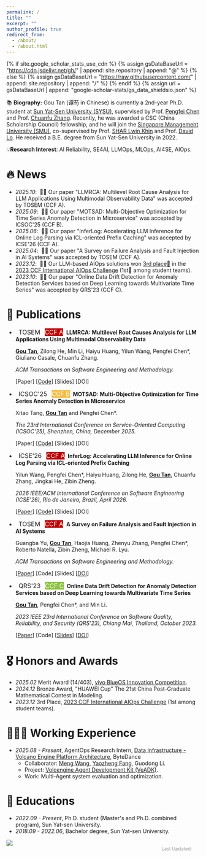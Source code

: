 ```yaml
---
permalink: /
title: ""
excerpt: ""
author_profile: true
redirect_from: 
  - /about/
  - /about.html
---
```


{% if site.google_scholar_stats_use_cdn %}
{% assign gsDataBaseUrl = "https://cdn.jsdelivr.net/gh/" | append: site.repository | append: "@" %}
{% else %}
{% assign gsDataBaseUrl = "https://raw.githubusercontent.com/" | append: site.repository | append: "/" %}
{% endif %}
{% assign url = gsDataBaseUrl | append: "google-scholar-stats/gs_data_shieldsio.json" %}

<span class='anchor' id='about-me'></span>

📚 **Biography:** Gou Tan (谭苟 in Chinese) is currently a 2nd-year Ph.D. student at [Sun Yat-Sen University (SYSU)](https://www.sysu.edu.cn/sysuen/), supervised by Prof. [Pengfei Chen](https://cse.sysu.edu.cn/teacher/ChenPengfei) and Prof. [Chuanfu Zhang](https://ssse.sysu.edu.cn/teacher/311). Recently, he was awarded a CSC (China Scholarship Council) fellowship, and he will join the [Singapore Management University (SMU)](https://rise.smu.edu.sg/), co-supervised by Prof. [SHAR Lwin Khin](https://faculty.smu.edu.sg/profile/shar-lwin-khin-6796) and Prof. [David Lo](http://www.mysmu.edu/faculty/davidlo/). He received a B.E. degree from Sun Yat-Sen University in 2022.

💡**Research Interest**: AI Reliability, SE4AI, LLMOps, MLOps, AI4SE, AIOps.
<!-- Haiyu Huang is currently a research assistant at [Sun Yat-Sen University](https://cse.sysu.edu.cn/), advised by Professor [Pengfei Chen](https://cse.sysu.edu.cn/content/3747). Previously, he received a B.E. in CSE from Sun Yat-Sen University in 2023. He has interned at [Alibaba Cloud](https://cn.aliyun.com/), [Huawei](https://www.huawei.com/), and [Ant Group](https://www.antgroup.com/) in Cloud Native Application Performance Management related departments, developing algorithms and solving real-world problems. -->


# 🔥 News
- *2025.10*: &nbsp;🎉🎉 Our paper "LLMRCA: Multilevel Root Cause Analysis for LLM Applications Using Multimodal Observability Data" was accepted by TOSEM (CCF A).
- *2025.09*: &nbsp;🎉🎉 Our paper "MOTSAD: Multi-Objective Optimization for Time Series Anomaly Detection in Microservice" was accepted by ICSOC'25 (CCF B).
- *2025.06*: &nbsp;🎉🎉 Our paper "InferLog: Accelerating LLM Inference for Online Log Parsing via ICL-oriented Prefix Caching" was accepted by ICSE'26 (CCF A).
- *2025.04*: &nbsp;🎉🎉 Our paper "A Survey on Failure Analysis and Fault Injection in AI Systems" was accepted by TOSEM (CCF A).
- *2023.12*: &nbsp;🎉🎉 Our LLM-based AIOps solutions won [3rd place🥉](https://mp.weixin.qq.com/s/KctBL78OgxSOzPXoeGfe5w) in the [2023 CCF International AIOps Challenge](https://www.aiops.cn/aiopschallenge/) \(1st🏅 among student teams\).
- *2023.10*: &nbsp;🎉🎉 Our paper "Online Data Drift Detection for Anomaly Detection Services based on Deep Learning towards Multivariate Time Series" was accepted by QRS'23 (CCF C).

<!-- <span style="  display: inline-block;  padding: 2px 10px;  background-color: #c00000;  color: white;  border-radius: 999px;  font-weight: bold;  font-size: 14px;  font-family: sans-serif;">CCFA</span>
<span style="  display: inline-block;  padding: 2px 10px;  background-color: #f4bc42;  color: white;  border-radius: 999px;  font-weight: bold;  font-size: 14px;  font-family: sans-serif;">CCFB</span>
<span style="  display: inline-block;  padding: 2px 10px;  background-color: #8bc23f;  color: white;  border-radius: 999px;  font-weight: bold;  font-size: 14px;  font-family: sans-serif;">CCFB</span> -->
<!-- - *2024.06*: &nbsp;🎉🎉 Our paper "TraStrainer: Adaptive Sampling for Distributed Traces with System Runtime State" has won an **<font color="red">ACM SIGSOFT Distinguished Paper award</font> 🏆**. -->


# 📝 Publications 

- &nbsp; <span class="badge" style="font-size:16px;">TOSEM</span> &nbsp;&nbsp;<span class="badge badge-ccf" style="font-size:16px; background-color:#c00000; color:white;">CCF A</span> &nbsp;**LLMRCA: Multilevel Root Causes Analysis for LLM Applications Using Multimodal Observability Data**

  <span style="font-size:14px;"> **<u>Gou Tan</u>**, Zilong He, Min Li, Haiyu Huang, Yilun Wang, Pengfei Chen*, Giuliano Casale, Chuanfu Zhang. </span>

  <span style="font-size:14px;"> *ACM Transactions on Software Engineering and Methodology.* </span>

  [Paper]
  [[Code](https://github.com/IntelligentDDS/LLMRCA)]
  [Slides]
  [DOI]


- &nbsp; <span class="badge" style="font-size:16px;">ICSOC'25</span> &nbsp;&nbsp;<span class="badge badge-ccf" style="font-size:16px; background-color:#f4bc42; color:white;">CCF B</span>  &nbsp;**MOTSAD: Multi-Objective Optimization for Time Series Anomaly Detection in Microservice**

  <span style="font-size:14px;"> Xitao Tang, **<u>Gou Tan</u>** and Pengfei Chen*. </span>

  <span style="font-size:14px;"> *The 23rd International Conference on Service-Oriented Computing (ICSOC'25), Shenzhen, China, December 2025.* </span>

  [Paper]
  [[Code](https://github.com/IntelligentDDS/MOTSAD)]
  [Slides]
  [DOI]


- &nbsp; <span class="badge" style="font-size:16px;">ICSE'26</span> &nbsp;&nbsp;<span class="badge badge-ccf" style="font-size:16px; background-color:#c00000; color:white;">CCF A</span> &nbsp;**InferLog: Accelerating LLM Inference for Online Log Parsing via ICL-oriented Prefix Caching**

  <span style="font-size:14px;"> Yilun Wang, Pengfei Chen*, Haiyu Huang, Zilong He, **<u>Gou Tan</u>**, Chuanfu Zhang, Jingkai He, Zibin Zheng. </span>

  <span style="font-size:14px;"> *2026 IEEE/ACM International Conference on Software Engineering (ICSE'26), Rio de Janeiro, Brazil, April 2026.* </span>

  [[Paper](https://arxiv.org/abs/2507.08523)]
  [[Code](https://github.com/wiluen/InferLog)]
  [Slides]
  [DOI]


- &nbsp; <span class="badge" style="font-size:16px;">TOSEM</span> &nbsp;&nbsp;<span class="badge badge-ccf" style="font-size:16px; background-color:#c00000; color:white;">CCF A</span> &nbsp;**A Survey on Failure Analysis and Fault Injection in AI Systems**

  <span style="font-size:14px;"> Guangba Yu, **<u>Gou Tan</u>**, Haojia Huang, Zhenyu Zhang, Pengfei Chen*, Roberto Natella, Zibin Zheng, Michael R. Lyu. </span>

  <span style="font-size:14px;"> *ACM Transactions on Software Engineering and Methodology.* </span>

  [[Paper](https://floritange.github.io/files/tosem25/tosem25_AIFailure.pdf)]
  [Code]
  [Slides]
  [[DOI](https://dl.acm.org/doi/10.1145/3732777)]


- &nbsp; <span class="badge" style="font-size:16px;">QRS'23</span> &nbsp;&nbsp;<span class="badge badge-ccf" style="font-size:16px; background-color:#8bc23f; color:white;">CCF C</span> &nbsp;**Online Data Drift Detection for Anomaly Detection Services based on Deep Learning towards Multivariate Time Series**

  <span style="font-size:14px;"> **<u>Gou Tan</u>**, Pengfei Chen*, and Min Li. </span>

  <span style="font-size:14px;"> *2023 IEEE 23rd International Conference on Software Quality, Reliability, and Security (QRS'23), Chiang Mai, Thailand, October 2023.* </span>

  [[Paper](https://floritange.github.io/files/qrs23/qrs23.pdf)]
  [Code]
  [[Slides](https://floritange.github.io/files/qrs23/qrs23_slides.pdf)]
  [[DOI](https://ieeexplore.ieee.org/abstract/document/10366704)]


# 🎖 Honors and Awards
- *2025.02* Merit Award (14/403), [vivo BlueOS Innovation Competition](https://competition.atomgit.com/competitionInfo?id=4d59fdd1604b17529552a14449f5d460).
- *2024.12* Bronze Award, "HUAWEI Cup" The 21st China Post-Graduate Mathematical Contest in Modeling.
- *2023.12* 3rd Place, [2023 CCF International AIOps Challenge](https://www.aiops.cn/aiopschallenge/) (1st among student teams).

# 👩🏻‍💻 Working Experience
- *2025.08 - Present*, AgentOps Research Intern, [Data Infrastructure - Volcano Engine Platform Architecture](https://jobs.volcengine.com/fyx/2025/join?token=MjsxNzUzODY3NTA2MzEyOzY2ODgyMzIyNjAwOTQ3NzI3NTA7NzUzMjgwMjI0OTc0MDgxNDU5OTsx), ByteDance
  - Collaborator: [Meng Wang](https://mengwangbupt.github.io/), [Yaozheng Fang](https://fangyaozheng.github.io/), Guodong Li.
  - Project: [Volcengine Agent Development Kit (VeADK)](https://github.com/volcengine/veadk-python).
  - Work: Multi-Agent system evaluation and optimization.

# 📖 Educations
- *2022.09 - Present*, Ph.D. student (Master's and Ph.D. combined program), Sun Yat-sen University.
- *2018.09 - 2022.06*, Bachelor degree, Sun Yat-sen University.

<!-- <a href="https://clustrmaps.com/site/1c4nh"  title="ClustrMaps"><img src="//www.clustrmaps.com/map_v2.png?d=f-lKHy6Grjqk77yNA1otBlUuiz92j29HbqsGM8PbneY&cl=ffffff" /></a> -->
<a href="https://clustrmaps.com/site/1c4nh"  title="ClustrMaps">
  <img 
    src="//www.clustrmaps.com/map_v2.png?d=f-lKHy6Grjqk77yNA1otBlUuiz92j29HbqsGM8PbneY&cl=ffffff" 
    style="display: block; margin: 0 auto; width: auto; /* 你可以根据需要调整宽度 */" 
  />
</a>

<!-- 页面最后更新时间 -->
<div style="text-align: right; margin-top: 0px; padding-right: 20px; color: #999; font-size: 12px;">
    Last Updated: <span id="last-updated"></span>
</div>

<script>
    function updateLastUpdated() {
        const lastModified = new Date(document.lastModified);
        const options = { 
            year: 'numeric', 
            month: 'short', 
            day: 'numeric',
            timeZone: 'Asia/Shanghai'
        };
        document.getElementById('last-updated').textContent = lastModified.toLocaleDateString('en-US', options);
    }
    
    updateLastUpdated();
</script>
  <!-- - GPA: 4.1/5.0; Rank: Top 10% -->

<!-- # 💬 Services
- *Reviewer:*  WWW 2024 -->

<!-- # 💻 Internships -->